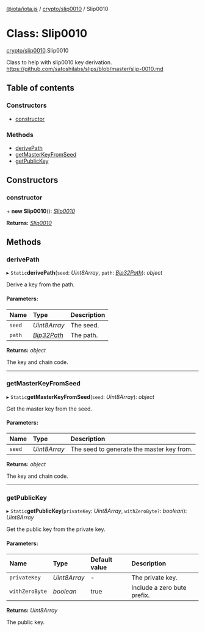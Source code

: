 [@iota/iota.js](../README.md) / [crypto/slip0010](../modules/crypto_slip0010.md) / Slip0010

# Class: Slip0010

[crypto/slip0010](../modules/crypto_slip0010.md).Slip0010

Class to help with slip0010 key derivation.
https://github.com/satoshilabs/slips/blob/master/slip-0010.md

## Table of contents

### Constructors

- [constructor](crypto_slip0010.slip0010.md#constructor)

### Methods

- [derivePath](crypto_slip0010.slip0010.md#derivepath)
- [getMasterKeyFromSeed](crypto_slip0010.slip0010.md#getmasterkeyfromseed)
- [getPublicKey](crypto_slip0010.slip0010.md#getpublickey)

## Constructors

### constructor

\+ **new Slip0010**(): [*Slip0010*](crypto_slip0010.slip0010.md)

**Returns:** [*Slip0010*](crypto_slip0010.slip0010.md)

## Methods

### derivePath

▸ `Static`**derivePath**(`seed`: *Uint8Array*, `path`: [*Bip32Path*](crypto_bip32path.bip32path.md)): *object*

Derive a key from the path.

#### Parameters:

Name | Type | Description |
:------ | :------ | :------ |
`seed` | *Uint8Array* | The seed.   |
`path` | [*Bip32Path*](crypto_bip32path.bip32path.md) | The path.   |

**Returns:** *object*

The key and chain code.

___

### getMasterKeyFromSeed

▸ `Static`**getMasterKeyFromSeed**(`seed`: *Uint8Array*): *object*

Get the master key from the seed.

#### Parameters:

Name | Type | Description |
:------ | :------ | :------ |
`seed` | *Uint8Array* | The seed to generate the master key from.   |

**Returns:** *object*

The key and chain code.

___

### getPublicKey

▸ `Static`**getPublicKey**(`privateKey`: *Uint8Array*, `withZeroByte?`: *boolean*): *Uint8Array*

Get the public key from the private key.

#### Parameters:

Name | Type | Default value | Description |
:------ | :------ | :------ | :------ |
`privateKey` | *Uint8Array* | - | The private key.   |
`withZeroByte` | *boolean* | true | Include a zero bute prefix.   |

**Returns:** *Uint8Array*

The public key.
